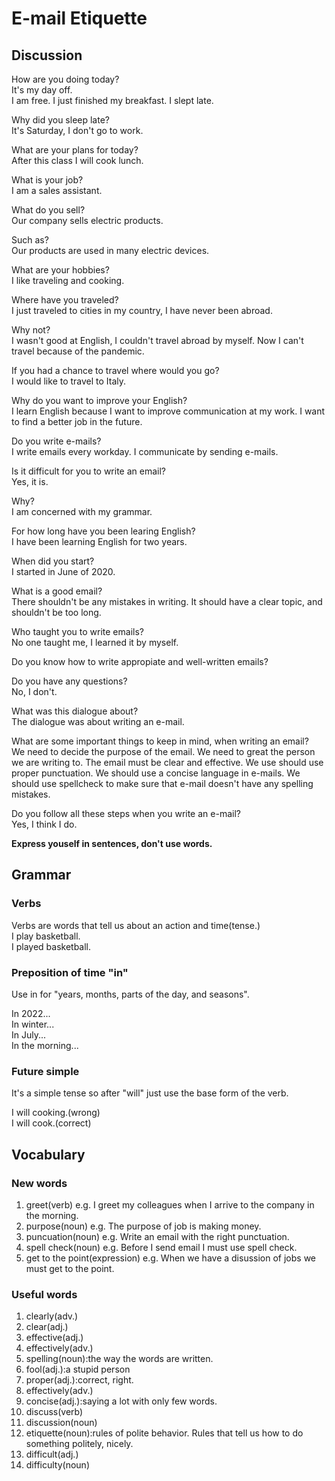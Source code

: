 # E-mail Etiquette
## Discussion
How are you doing today?  
It's my day off.   
I am free. I just finished my breakfast. I slept late.  

Why did you sleep late?  
It's Saturday, I don't go to work.  

What are your plans for today?  
After this class I will cook lunch.  

What is your job?  
I am a sales assistant.  

What do you sell?  
Our company sells electric products.  

Such as?  
Our products are used in many electric devices.  

What are your hobbies?  
I like traveling and cooking.  

Where have you traveled?  
I just traveled to cities in my country, I have never been abroad.  

Why not?  
I wasn't good at English, I couldn't travel abroad by myself. Now I can't travel because of the pandemic.  

If you had a chance to travel where would you go?  
I would like to travel to Italy.  

Why do you want to improve your English?  
I learn English because I want to improve communication at my work. I want to find a better job in the future.   

Do you write e-mails?  
I write emails every workday. I communicate by sending e-mails.   

Is it difficult for you to write an email?   
Yes, it is.  

Why?  
I am concerned with my grammar.  

For how long have you been learing English?  
I have been learning English for two years.  

When did you start?  
I started in June of 2020.  

What is a good email?  
There shouldn't be any mistakes in writing. It should have a clear topic, and shouldn't be too long.  

Who taught you to write emails?  
No one taught me, I learned it by myself.  

Do you know how to write appropiate and well-written emails?  

Do you have any questions?  
No, I don't. 

What was this dialogue about?  
The dialogue was about writing an e-mail.  

What are some important things to keep in mind, when writing an email?  
We need to decide the purpose of the email. We need to great the person we are writing to. The email must be clear and effective.
We use should use proper punctuation. We should use a concise language in e-mails. We should use spellcheck to make sure that e-mail doesn't have any spelling mistakes.  

Do you follow all these steps when you write an e-mail?  
Yes, I think I do.  

**Express youself in sentences, don't use words.**

## Grammar
### Verbs
Verbs are words that tell us about an action and time(tense.)  
I play basketball.   
I played basketball.  

### Preposition of time "in"
Use in for "years, months, parts of the day, and seasons".  

In 2022...  
In winter...  
In July...  
In the morning...  

### Future simple
It's a simple tense so after "will" just use the base form of the verb.  

I will cooking.(wrong)   
I will cook.(correct)  

## Vocabulary
### New words
1. greet(verb) e.g. I greet my colleagues when I arrive to the company in the morning.
1. purpose(noun) e.g. The purpose of job is making money.
1. puncuation(noun) e.g. Write an email with the right punctuation.
1. spell check(noun) e.g. Before I send email I must use spell check.
1. get to the point(expression) e.g. When we have a disussion of jobs we must get to the point.   

### Useful words
1. clearly(adv.)
1. clear(adj.)
1. effective(adj.)
1. effectively(adv.)
1. spelling(noun):the way the words are written.
1. fool(adj.):a stupid person
1. proper(adj.):correct, right.  
1. effectively(adv.)
1. concise(adj.):saying a lot with only few words.
1. discuss(verb)
1. discussion(noun)
1. etiquette(noun):rules of polite behavior. Rules that tell us how to do something politely, nicely.  
1. difficult(adj.)
1. difficulty(noun)
